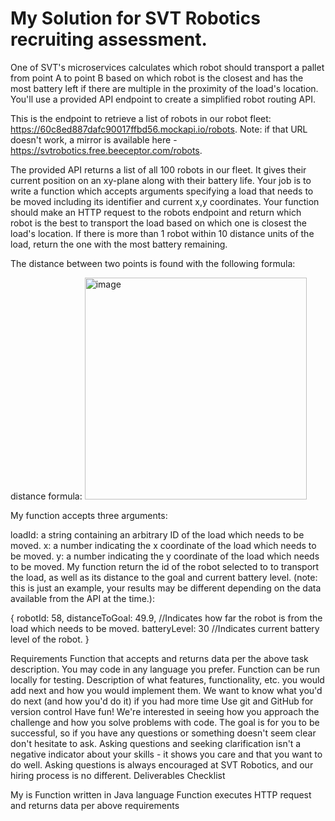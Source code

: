 # My Solution for SVT Robotics recruiting assessment.
One of SVT's microservices calculates which robot should transport a pallet from point A to point B based on which robot is the closest and has the most battery left if there are multiple in the proximity of the load's location. You'll use a provided API endpoint to create a simplified robot routing API.

This is the endpoint to retrieve a list of robots in our robot fleet: https://60c8ed887dafc90017ffbd56.mockapi.io/robots. Note: if that URL doesn't work, a mirror is available here - https://svtrobotics.free.beeceptor.com/robots.

The provided API returns a list of all 100 robots in our fleet. It gives their current position on an xy-plane along with their battery life. Your job is to write a function which accepts arguments specifying a load that needs to be moved including its identifier and current x,y coordinates. Your function should make an HTTP request to the robots endpoint and return which robot is the best to transport the load based on which one is closest the load's location. If there is more than 1 robot within 10 distance units of the load, return the one with the most battery remaining.

The distance between two points is found with the following formula:

distance formula:
<img width="355" alt="image" src="https://user-images.githubusercontent.com/38884494/168158604-420e94b1-07a8-45fb-b9d1-b50342540166.png">


My function accepts three arguments:

loadId: a string containing an arbitrary ID of the load which needs to be moved.
x: a number indicating the x coordinate of the load which needs to be moved.
y: a number indicating the y coordinate of the load which needs to be moved.
My function return the id of the robot selected to to transport the load, as well as its distance to the goal and current battery level. (note: this is just an example, your results may be different depending on the data available from the API at the time.):

{
    robotId: 58,
    distanceToGoal: 49.9, //Indicates how far the robot is from the load which needs to be moved.
    batteryLevel: 30 //Indicates current battery level of the robot.
}

Requirements
Function that accepts and returns data per the above task description. You may code in any language you prefer.
Function can be run locally for testing.
Description of what features, functionality, etc. you would add next and how you would implement them. We want to know what you'd do next (and how you'd do it) if you had more time
Use git and GitHub for version control
Have fun! We're interested in seeing how you approach the challenge and how you solve problems with code. The goal is for you to be successful, so if you have any questions or something doesn't seem clear don't hesitate to ask. Asking questions and seeking clarification isn't a negative indicator about your skills - it shows you care and that you want to do well. Asking questions is always encouraged at SVT Robotics, and our hiring process is no different.
Deliverables Checklist

My is Function written in Java language
Function executes HTTP request and returns data per above requirements
